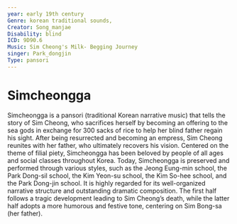 ```yaml
---
year: early 19th century 
Genre: korean traditional sounds, 
Creator: Song_manjae
Disability: blind
ICD: 9D90.6
Music: Sim Cheong's Milk- Begging Journey
singer: Park_dongjin
Type: pansori
---
```


# Simcheongga

Simcheongga is a pansori (traditional Korean narrative music) that tells the story of Sim Cheong, who sacrifices herself by becoming an offering to the sea gods in exchange for 300 sacks of rice to help her blind father regain his sight. After being resurrected and becoming an empress, Sim Cheong reunites with her father, who ultimately recovers his vision.
Centered on the theme of filial piety, Simcheongga has been beloved by people of all ages and social classes throughout Korea.
Today, Simcheongga is preserved and performed through various styles, such as the Jeong Eung-min school, the Park Dong-sil school, the Kim Yeon-su school, the Kim So-hee school, and the Park Dong-jin school.
It is highly regarded for its well-organized narrative structure and outstanding dramatic composition.
The first half follows a tragic development leading to Sim Cheong’s death, while the latter half adopts a more humorous and festive tone, centering on Sim Bong-sa (her father).
